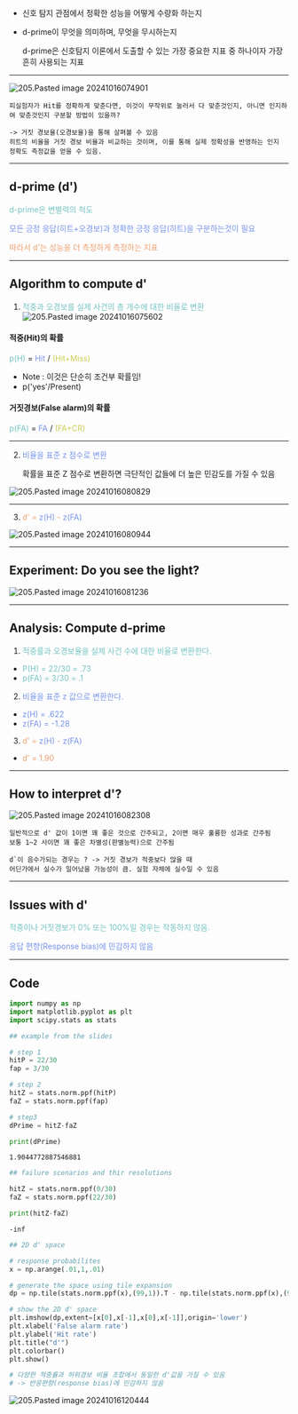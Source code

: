 - 신호 탐지 관점에서 정확한 성능을 어떻게 수량화 하는지
- d-prime이 무엇을 의미하며, 무엇을 무시하는지

	d-prime은 신호탐지 이론에서 도출할 수 있는 가장 중요한 지표 중 하나이자 가장 흔히 사용되는 지표
---

![205.Pasted image 20241016074901](../pic/17.%20Signal%20detection%20theory/205.Pasted%20image%2020241016074901.png)

	피실험자가 Hit를 정확하게 맞춘다면, 이것이 무작위로 눌러서 다 맞춘것인지, 아니면 인지하여 맞춘것인지 구분할 방법이 있을까?

	-> 거짓 경보율(오경보율)을 통해 살펴볼 수 있음
	히트의 비율을 거짓 경보 비율과 비교하는 것이며, 이를 통해 실제 정확성을 반영하는 인지 정확도 측정값을 얻을 수 있음.

---
## d-prime (d')

<span style="color:rgb(116, 195, 194)">d-prime은 변별력의 척도</span> 

<span style="color:rgb(118, 147, 234)">모든 긍정 응답(히트+오경보)과 정확한 긍정 응답(히트)을 구분하는것이 필요</span>

<span style="color:rgb(236, 158, 111)">따라서 d'는  성능을 더 측정하게 측정하는 지표</span>

---
## Algorithm to compute d'

1. <span style="color:rgb(116, 195, 194)">적중과 오경보를 실제 사건의 총 개수에 대한 비율로 변환</span> 
![205.Pasted image 20241016075602](../pic/17.%20Signal%20detection%20theory/205.Pasted%20image%2020241016075602.png)

#### 적중(Hit)의 확률

<span style="color:rgb(116, 195, 194)">p(H)</span> = <span style="color:rgb(118, 147, 234)">Hit</span> / <span style="color:rgb(205, 205, 81)">(Hit+Miss)</span> 

- Note : 이것은 단순히 조건부 확률임! 
- p('yes'/Present)

#### 거짓경보(False alarm)의 확률

<span style="color:rgb(116, 195, 194)">p(FA)</span> = <span style="color:rgb(118, 147, 234)">FA</span> / <span style="color:rgb(205, 205, 81)">(FA+CR)</span>

---

2. <span style="color:rgb(118, 147, 234)"> 비율을 표준 z 점수로 변환</span>

	확률을 표준 Z 점수로 변환하면 극단적인 값들에 더 높은 민감도를 가질 수 있음

![205.Pasted image 20241016080829](../pic/17.%20Signal%20detection%20theory/205.Pasted%20image%2020241016080829.png)

---
3. <span style="color:rgb(236, 158, 111)">d' = <span style="color:rgb(118, 147, 234)">z(H)</span> - <span style="color:rgb(118, 147, 234)">z(FA)</span></span>

![205.Pasted image 20241016080944](../pic/17.%20Signal%20detection%20theory/205.Pasted%20image%2020241016080944.png)

---
## Experiment: Do you see the light?

![205.Pasted image 20241016081236](../pic/17.%20Signal%20detection%20theory/205.Pasted%20image%2020241016081236.png)

---
## Analysis: Compute d-prime

1. <span style="color:rgb(116, 195, 194)">적중률과 오경보율을 실제 사건 수에 대한 비율로 변환한다.</span>
- <span style="color:rgb(116, 195, 194)">P(H) = 22/30 = .73</span>
- <span style="color:rgb(116, 195, 194)">p(FA) = 3/30 = .1</span>

2. <span style="color:rgb(118, 147, 234)">비율을 표준 z 값으로 변환한다.</span>
- <span style="color:rgb(118, 147, 234)">z(H) = .622</span>
- <span style="color:rgb(118, 147, 234)">z(FA) = -1.28</span>

3. <span style="color:rgb(236, 158, 111)">d' = <span style="color:rgb(118, 147, 234)">z(H)</span> - <span style="color:rgb(118, 147, 234)">z(FA)</span></span>
- <span style="color:rgb(236, 158, 111)">d' = 1.90</span>

---
## How to interpret d'?

![205.Pasted image 20241016082308](../pic/17.%20Signal%20detection%20theory/205.Pasted%20image%2020241016082308.png)

	일반적으로 d' 값이 1이면 꽤 좋은 것으로 간주되고, 2이면 매우 훌륭한 성과로 간주됨
	보통 1~2 사이면 꽤 좋은 차별성(판별능력)으로 간주됨

	d`이 음수가되는 경우는 ? -> 거짓 경보가 적중보다 많을 때
	어딘가에서 실수가 일어났을 가능성이 큼. 실험 자체에 실수일 수 있음

---
## Issues with d'

<span style="color:rgb(116, 195, 194)">적중이나 거짓경보가 0% 또는 100%일 경우는 작동하지 않음.</span>

<span style="color:rgb(118, 147, 234)">응답 편향(Response bias)에 민감하지 않음</span> 

---
## Code

```python
import numpy as np
import matplotlib.pyplot as plt
import scipy.stats as stats
```

```python
## example from the slides

# step 1
hitP = 22/30
fap = 3/30

# step 2
hitZ = stats.norm.ppf(hitP)
faZ = stats.norm.ppf(fap)

# step3
dPrime = hitZ-faZ

print(dPrime)
```

```
1.9044772887546881
```

```python
## failure scenarios and thir resolutions

hitZ = stats.norm.ppf(0/30)
faZ = stats.norm.ppf(22/30)

print(hitZ-faZ)
```
```
-inf
```

```python
## 2D d' space

# response probabilites
x = np.arange(.01,1,.01)

# generate the space using tile expansion
dp = np.tile(stats.norm.ppf(x),(99,1)).T - np.tile(stats.norm.ppf(x),(99,1))

# show the 2D d' space
plt.imshow(dp,extent=[x[0],x[-1],x[0],x[-1]],origin='lower')
plt.xlabel('False alarm rate')
plt.ylabel('Hit rate')
plt.title("d'")
plt.colorbar()
plt.show()

# 다양한 적중률과 허위경보 비율 조합에서 동일한 d'값을 가질 수 있음
# -> 반응편향(response bias)에 민감하지 않음
```
![205.Pasted image 20241016120444](../pic/17.%20Signal%20detection%20theory/205.Pasted%20image%2020241016120444.png)

